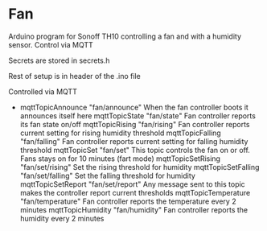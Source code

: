 # Fan
Arduino program for Sonoff TH10 controlling a fan and with a humidity sensor. Control via MQTT

Secrets are stored in secrets.h

Rest of setup is in header of the .ino file

Controlled via MQTT
- mqttTopicAnnounce     "fan/announce"     When the fan controller boots it announces itself here
mqttTopicState        "fan/state"        Fan controller reports its fan state on/off
mqttTopicRising       "fan/rising"       Fan controller reports current setting for rising humidity threshold
mqttTopicFalling      "fan/falling"      Fan controller reports current setting for falling humidity threshold
mqttTopicSet          "fan/set"          This topic controls the fan on or off. Fans stays on for 10 minutes (fart mode)
mqttTopicSetRising    "fan/set/rising"   Set the rising threshold for humidity
mqttTopicSetFalling   "fan/set/falling"  Set the falling threshold for humidity
mqttTopicSetReport    "fan/set/report"   Any message sent to this topic makes the controller report current thresholds
mqttTopicTemperature  "fan/temperature"  Fan controller reports the temperature every 2 minutes
mqttTopicHumidity     "fan/humidity"     Fan controller reports the humidity every 2 minutes
